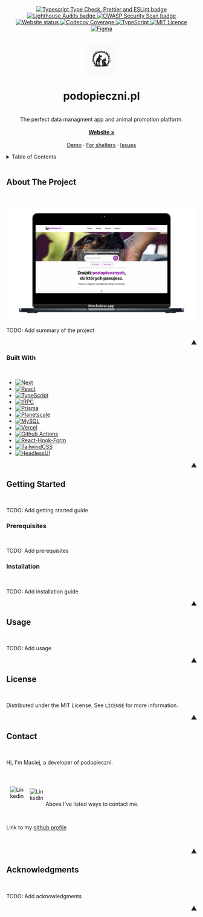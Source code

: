 <a name="readme-beginning"></a>

<p align="center">
  <a href="https://github.com/21142/podopieczni/actions/workflows/typecheck-format-lint.yaml" target="_blank" rel="noopener">
    <img src="https://github.com/21142/podopieczni/actions/workflows/typecheck-format-lint.yaml/badge.svg" alt="Typescript Type Check, Prettier and ESLint badge">
  </a>
  <a href="https://github.com/21142/podopieczni/actions/workflows/lighthouse-check.yaml" target="_blank" rel="noopener">
    <img src="https://github.com/21142/podopieczni/actions/workflows/lighthouse-check.yaml/badge.svg" alt="Lighthouse Audits badge">
  </a>
  <a href="https://github.com/21142/podopieczni/actions/workflows/security-scan.yaml" target="_blank" rel="noopener">
    <img src="https://github.com/21142/podopieczni/actions/workflows/security-scan.yaml/badge.svg" alt="OWASP Security Scan badge">
  </a>
  <br>
  <a href="https://codecov.io/gh/21142/podopieczni" target="_blank" rel="noopener">
   <img alt="Website status" src="https://img.shields.io/website?label=website%20status&url=https%3A%2F%2Fpodopieczni-21142.vercel.app%2F">
  </a>
  <a href="https://codecov.io/gh/21142/podopieczni" target="_blank" rel="noopener">
    <img src="https://codecov.io/gh/21142/podopieczni/graph/badge.svg?token=PLMEIQ6USW" alt="Codecov Coverage">
  </a>
  <a href="https://github.com/microsoft/TypeScript" target="_blank" rel="noopener">
    <img src="https://badges.frapsoft.com/typescript/version/typescript-next.svg?v=103" alt="TypeScript">
  </a>
  <a href="https://github.com/21142/podopieczni/blob/main/LICENSE" target="_blank" rel="noopener">
    <img src="https://img.shields.io/badge/license-MIT-purple" alt="MIT Licence">
  </a>
  <a href="https://www.figma.com/file/m2lRxjY6WzrX5EfoVmf0f5/Praca-In%C5%BCynierska?type=design&node-id=808%3A2077&t=fKz6HYqBqOWn8ULI-1" target="_blank" rel="noopener">
    <img src="https://img.shields.io/badge/Figma-Design%20System-blueviolet" alt="Figma">
  </a>
</p>
<br />
<div align="center">
   <a href="https://github.com/21142/podopieczni">
      <img src="public/no-profile-picture.svg" alt="Logo podopieczni" width="80" height="80">
   </a>

   <h1 align="center">podopieczni.pl</h1>

   <p align="center">
       <br />
       The perfect data managment app and animal promotion platform.
       <br />
       <br />
       <a href="https://podopieczni-21142.vercel.app"><strong>Website »</strong></a>
       <br />
       <br />
       <a href="https://podopieczni-21142.vercel.app/demo">Demo</a>
       ·
       <a href="https://podopieczni-21142.vercel.app/shelter">For shelters</a>
       ·
       <a href="https://github.com/21142/podopieczni/issues">Issues</a>
    </p>
</div>

<details>
  <summary>Table of Contents</summary>
  <ol>
    <li>
      <a href="#about-the-project">About The Project</a>
      <ul>
        <li><a href="#built-with">Built With</a></li>
      </ul>
    </li>
    <li>
      <a href="#getting-started">Getting Started</a>
      <ul>
        <li><a href="#prerequisites">Prerequisites</a></li>
        <li><a href="#installation">Installation</a></li>
      </ul>
    </li>
    <li><a href="#usage">Usage</a></li>
    <li><a href="#license">License</a></li>
    <li><a href="#contact">Contact</a></li>
    <li><a href="#acknowledgments">Acknowledgments</a></li>
  </ol>
</details>

<br />

## About The Project

<br />

[![Podopieczni Screen Shot][product-screenshot]][product-url]

TODO: Add summary of the project

<p align="right"><a href="#readme-beginning">&#9650;</a></p>

### Built With

<br />

- [![Next][Next.js]][Next-url]
- [![React][React.js]][React-url]
- [![TypeScript][ts]][ts-url]
- [![tRPC][tRPC]][tRPC-url]
- [![Prisma][prisma]][prisma-url]
- [![Planetscale][planetscale]][planetscale-url]
- [![MySQL][mysql]][mysql-url]
- [![Vercel][vercel]][vercel-url]
- [![Github Actions][githubactions]][githubactions-url]
- [![React-Hook-Form][reacthookform]][reacthookform-url]
- [![TailwindCSS][tailwind]][tailwind-url]
- [![HeadlessUI][headlessui]][headlessui-url]

<p align="right"><a href="#readme-beginning">&#9650;</a></p>

## Getting Started

<br />

TODO: Add getting started guide

### Prerequisites

<br />

TODO: Add prerequisites

### Installation

<br />

TODO: Add installation guide

<p align="right"><a href="#readme-beginning">&#9650;</a></p>

## Usage

<br />

TODO: Add usage

<p align="right"><a href="#readme-beginning">&#9650;</a></p>

## License

<br />

Distributed under the MIT License. See `LICENSE` for more information.

<p align="right"><a href="#readme-beginning">&#9650;</a></p>

## Contact

<br />

Hi, I'm Maciej, a developer of podopieczni.

<br />

[<img align="left" alt="Linkedin" width="42px" src="https://cdn.jsdelivr.net/gh/devicons/devicon/icons/linkedin/linkedin-original.svg" style="padding-left:10px; padding-top:10px;" />](https://www.linkedin.com/in/maciej-galinski/)
<a href="mailto: maciej.galinski1@gmail.com?subject=I%20want%20to%20connect&body=Hello%20Maciej,%0D%0A%0D%0A%20I'm%20writing%20to%20you%20about..."><img align="left" alt="Linkedin" width="42px" src="https://cdn.cdnlogo.com/logos/g/24/gmail-icon.svg" style="padding-left:10px; padding-top:15px;" /></a>

<br />
<br />

Above I've listed ways to contact me.

<br />

Link to my [github profile](https://github.com/21142)

<br />

<p align="right"><a href="#readme-beginning">&#9650;</a></p>

## Acknowledgments

<br />

TODO: Add acknowledgments

<p align="right"><a href="#readme-beginning">&#9650;</a></p>

[product-screenshot]: public/product-screenshot.png
[product-url]: https://podopieczni-21142.vercel.app
[Next.js]: https://img.shields.io/badge/next.js-000000?style=for-the-badge&logo=nextdotjs&logoColor=white
[Next-url]: https://nextjs.org/
[React.js]: https://img.shields.io/badge/React-20232A?style=for-the-badge&logo=react&logoColor=61DAFB
[React-url]: https://reactjs.org/
[ts]: https://img.shields.io/badge/typescript-20232A?style=for-the-badge&logo=typescript
[ts-url]: https://www.typescriptlang.org/
[tRPC]: https://img.shields.io/badge/tRPC-20232A?style=for-the-badge&logo=trpc
[tRPC-url]: https://trpc.io/
[prisma]: https://img.shields.io/badge/Prisma-20232A?style=for-the-badge&logo=prisma
[prisma-url]: https://www.prisma.io/
[tailwind]: https://img.shields.io/badge/tailwindCSS-20232A?style=for-the-badge&logo=tailwindcss
[tailwind-url]: https://tailwindcss.com/
[vercel]: https://img.shields.io/badge/vercel-20232A?style=for-the-badge&logo=vercel
[vercel-url]: https://vercel.com/
[planetscale]: https://img.shields.io/badge/planetscale-20232A?style=for-the-badge&logo=planetscale
[planetscale-url]: https://planetscale.com/
[githubactions]: https://img.shields.io/badge/githubactions-20232A?style=for-the-badge&logo=githubactions
[githubactions-url]: https://github.com/features/actions
[reacthookform]: https://img.shields.io/badge/reacthookform-20232A?style=for-the-badge&logo=reacthookform
[reacthookform-url]: https://react-hook-form.com/
[headlessui]: https://img.shields.io/badge/headlessui-20232A?style=for-the-badge&logo=headlessui
[headlessui-url]: https://headlessui.com/
[mysql]: https://img.shields.io/badge/mysql-20232A?style=for-the-badge&logo=mysql
[mysql-url]: https://www.mysql.com/
